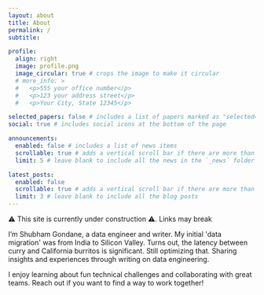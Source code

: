 ```yaml
---
layout: about
title: About
permalink: /
subtitle: 

profile:
  align: right
  image: profile.png
  image_circular: true # crops the image to make it circular
  # more_info: >
  #   <p>555 your office number</p>
  #   <p>123 your address street</p>
  #   <p>Your City, State 12345</p>

selected_papers: false # includes a list of papers marked as "selected={true}"
social: true # includes social icons at the bottom of the page

announcements:
  enabled: false # includes a list of news items
  scrollable: true # adds a vertical scroll bar if there are more than 3 news items
  limit: 5 # leave blank to include all the news in the `_news` folder

latest_posts:
  enabled: false
  scrollable: true # adds a vertical scroll bar if there are more than 3 new posts items
  limit: 3 # leave blank to include all the blog posts
---
```

:warning: This site is currently under construction :warning:. Links may break

I’m Shubham Gondane, a data engineer and writer. My initial 'data migration' was from India to Silicon Valley. Turns out, the latency between curry and California burritos is significant. Still optimizing that. 
Sharing insights and experiences through writing on data engineering.

I enjoy learning about fun technical challenges and collaborating with great teams. Reach out if you want to find a way to work together!